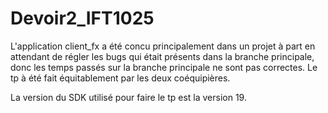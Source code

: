 # Devoir2_IFT1025
L'application client_fx a été concu principalement dans un projet à part en attendant de régler les bugs qui était présents dans la branche principale, donc les temps passés sur la branche principale ne sont pas correctes. Le tp à été fait équitablement par les deux coéquipières.

La version du SDK utilisé pour faire le tp est la version 19.
